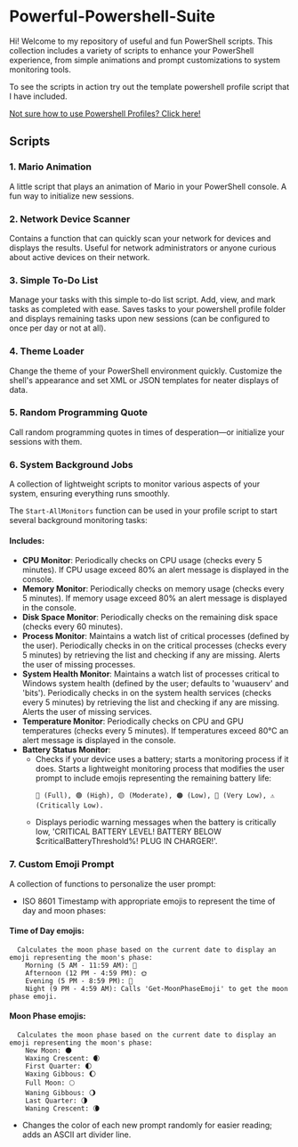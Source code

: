 # Powerful-Powershell-Suite

Hi! Welcome to my repository of useful and fun PowerShell scripts. This collection includes a variety of scripts to enhance your PowerShell experience, from simple animations and prompt customizations to system monitoring tools.

To see the scripts in action try out the template powershell profile script that I have included.

[Not sure how to use Powershell Profiles? Click here!](https://www.techtarget.com/searchwindowsserver/tutorial/How-to-find-and-customize-your-PowerShell-profile)

## Scripts

### 1. Mario Animation
A little script that plays an animation of Mario in your PowerShell console. A fun way to initialize new sessions.

### 2. Network Device Scanner
Contains a function that can quickly scan your network for devices and displays the results. Useful for network administrators or anyone curious about active devices on their network.

### 3. Simple To-Do List
Manage your tasks with this simple to-do list script. Add, view, and mark tasks as completed with ease. Saves tasks to your powershell profile folder and displays remaining tasks upon new sessions (can be configured to once per day or not at all).

### 4. Theme Loader
Change the theme of your PowerShell environment quickly. Customize the shell's appearance and set XML or JSON templates for neater displays of data.

### 5. Random Programming Quote
Call random programming quotes in times of desperation—or initialize your sessions with them.

### 6. System Background Jobs
A collection of lightweight scripts to monitor various aspects of your system, ensuring everything runs smoothly. 

The `Start-AllMonitors` function can be used in your profile script to start several background monitoring tasks:

#### Includes:

  - **CPU Monitor**: Periodically checks on CPU usage (checks every 5 minutes). If CPU usage exceed 80% an alert message is displayed in the console.
  - **Memory Monitor**: Periodically checks on memory usage (checks every 5 minutes). If memory usage exceed 80% an alert message is displayed in the console.
  - **Disk Space Monitor**: Periodically checks on the remaining disk space (checks every 60 minutes).
  - **Process Monitor**: Maintains a watch list of critical processes (defined by the user). Periodically checks in on the critical processes (checks every 5 minutes) by retrieving the list and checking if any are missing. Alerts the user of missing processes.
  - **System Health Monitor**: Maintains a watch list of processes critical to Windows system health (defined by the user; defaults to 'wuauserv' and 'bits'). Periodically checks in on the system health services (checks every 5 minutes) by retrieving the list and checking if any are missing. Alerts the user of missing services.
  - **Temperature Monitor**: Periodically checks on CPU and GPU temperatures (checks every 5 minutes). If temperatures exceed 80°C an alert message is displayed in the console.
  - **Battery Status Monitor**:
    - Checks if your device uses a battery; starts a monitoring process if it does. Starts a lightweight monitoring process that modifies the user prompt to include emojis representing the remaining battery life:
      ```
      🔋 (Full), 🟢 (High), 🟡 (Moderate), 🟠 (Low), 🔴 (Very Low), ⚠️ (Critically Low).
      
    - Displays periodic warning messages when the battery is critically low, 'CRITICAL BATTERY LEVEL! BATTERY BELOW $criticalBatteryThreshold%! PLUG IN CHARGER!'.

### 7. Custom Emoji Prompt
A collection of functions to personalize the user prompt:
  - ISO 8601 Timestamp with appropriate emojis to represent the time of day and moon phases:
  #### Time of Day emojis:
      Calculates the moon phase based on the current date to display an emoji representing the moon's phase:
        Morning (5 AM - 11:59 AM): 🌅
        Afternoon (12 PM - 4:59 PM): 🌞
        Evening (5 PM - 8:59 PM): 🌇
        Night (9 PM - 4:59 AM): Calls 'Get-MoonPhaseEmoji' to get the moon phase emoji.

  #### Moon Phase emojis:
      Calculates the moon phase based on the current date to display an emoji representing the moon's phase:
        New Moon: 🌑
        Waxing Crescent: 🌒
        First Quarter: 🌓
        Waxing Gibbous: 🌔
        Full Moon: 🌕
        Waning Gibbous: 🌖
        Last Quarter: 🌗
        Waning Crescent: 🌘

  - Changes the color of each new prompt randomly for easier reading; adds an ASCII art divider line.
    
